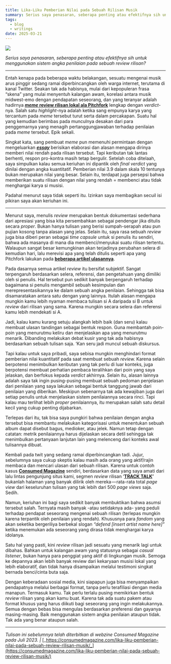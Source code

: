 ```yaml
---
title: Lika-Liku Pemberian Nilai pada Sebuah Rilisan Musik
summary: Serius saya penasaran, seberapa penting atau efektifnya sih untuk menggunakan sistem angka penilaian pada sebuah review rilisan?
tags:
  - blog
  - writings
date: 2025-03-21
---
```


![](https://cdn-images-1.medium.com/max/716/1*EkPcCVpLvkOjRSuAoR9bDQ.png)

_Serius saya penasaran, seberapa penting atau efektifnya sih untuk menggunakan sistem angka penilaian pada sebuah review rilisan?_

***

Entah kenapa pada beberapa waktu belakangan, sesuatu mengenai musik arus pinggir sedang ramai diperbincangkan oleh warga internet, terutama di kanal Twitter. Seakan tak ada habisnya, mulai dari kepopuleran frasa “skena” yang mulai menyentuh kalangan awam, korelasi antara musik midwest-emo dengan pendapatan seseorang, dan yang teranyar adalah hadirnya [**_meme_ review rilisan lokal ala Pitchfork**](https://twitter.com/sleepygoldnstrm/status/1672927611880886273) lengkap dengan _verdict_-nya. Salah satu _highlight_-nya adalah ketika sang empunya karya yang tercantum pada _meme_ tersebut turut serta dalam percakapan. Suatu hal yang kemudian berimbas pada munculnya desakan dari para penggemarnya yang menagih pertanggungjawaban terhadap penilaian pada _meme_ tersebut. Epik sekali.

Singkat kata, sang pembuat _meme_ pun memenuhi permintaan dengan mengeluarkan [**_essay_**](https://sulthonkamil.medium.com/reality-club-presents-album-review-3d75fb71bf1d) berisikan elaborasi dan alasan mengapa dirinya memberi nilai rendah pada rilisan tersebut. Tapi keributan tak lantas berhenti, respon pro-kontra masih tetap bergulir. Setelah coba ditelaah, saya simpulkan kalau semua keriuhan ini dipantik oleh _final verdict_ yang dinilai dengan angka kuantitatif. Pemberian nilai 3.9 dalam skala 10 tentunya bukan merupakan nilai yang besar. Selain itu, terdapat juga persepsi bahwa memberikan suatu rilisan dengan nilai yang rendah = membenci atau tidak menghargai karya si musisi.

Padahal menurut saya tidak seperti itu. Izinkan saya membagikan secuil isi pikiran saya akan keriuhan ini.

***

Menurut saya, menulis _review_ merupakan bentuk dokumentasi sederhana dari apresiasi yang bisa kita persembahkan sebagai pendengar jika ditulis secara _proper_. Bukan hanya tulisan yang berisi sumpah-serapah atau pun pujian kosong tanpa alasan yang jelas. Selain itu, saya rasa sebuah _review_ juga bisa diberi peran sebagai _time capsule_ untuk si penulis itu sendiri, bahwa ada masanya di mana dia membenci/menyukai suatu rilisan tertentu. Walaupun sangat besar kemungkinan akan terjadinya perubahan selera di kemudian hari, lalu merevisi apa yang telah ditulis seperti apa yang Pitchfork lakukan pada [**beberapa artikel ulasannya**](https://pitchfork.com/features/lists-and-guides/pitchfork-reviews-rescored/).

Pada dasarnya semua artikel _review_ itu bersifat subjektif. Sangat terpengaruh berdasarkan selera, referensi, dan pengetahuan yang dimiliki oleh si penulis. Hal tersebut pun sedikit banyak berpengaruh terhadap bagaimana si penulis mengambil sebuah kesimpulan dan merepresentasikannya ke dalam sebuah angka penilaian. Sehingga tak bisa disamaratakan antara satu dengan yang lainnya. Itulah alasan mengapa mungkin kamu lebih nyaman membaca tulisan si A daripada si B untuk _review_ dari rilisan yang sama. Karena mungkin secara selera dan referensi kamu lebih mendekati si A.

Jadi, kalau kamu kurang setuju alangkah lebih baik (dan seru) kalau membuat ulasan tandingan sebagai bentuk respon. Guna membantah poin-poin yang menurutmu keliru dan menjelaskan apa yang menurutmu menarik. Dibanding melakukan debat kusir yang tak ada habisnya berdasarkan sebuah tulisan saja. ‘Kan seru jadi muncul sebuah diskursus.

Tapi kalau untuk saya pribadi, saya sebisa mungkin menghindari format pemberian nilai kuantitatif pada saat membuat sebuah _review._ Karena selain berpotensi menimbulkan keributan yang tak perlu di luar konteks, juga berpotensi membuat perhatian pembaca teralihkan dari poin yang saya jelaskan, dan berfokus kepada _verdict_ akhirnya. Selain itu, alasan lainnya adalah saya tak ingin pusing-pusing membuat sebuah pedoman penjelasan dari penilaian yang saya lakukan sebagai bentuk tanggung jawab dari penilaian yang diberikan. Meskipun sebenarnya tak ada kewajiban juga dari setiap penulis untuk menjelaskan sistem penilaiannya secara rinci. Tapi kalau mau terlihat lebih _proper_ penilaiannya, itu merupakan salah satu detail kecil yang cukup penting dijabarkan.

Terlepas dari itu, tak bisa saya pungkiri bahwa penilaian dengan angka tersebut bisa membantu melakukan kategorisasi untuk menentukan sebuah album dapat disebut bagus, medioker, atau jelek. Namun tetap dengan catatan: metrik penilaiannya harus dijelaskan secara detil sehingga tak menimbulkan pertanyaan lanjutan lain yang melenceng dari konteks awal tulisannya dibuat.

Kembali pada twit yang sedang ramai diperbincangkan tadi. Jujur, sebelumnya saya cukup skeptis kalau masih ada orang yang aktif/rajin membaca dan mencari ulasan dari sebuah rilisan. Karena untuk contoh kasus [**Consumed Magazine**](https://www.instagram.com/consumed_media/) sendiri, berdasarkan data yang saya amati dari lalu lintas pengunjung situs kami, segmen _review_ rilisan ‘[**TRACK TALK**](https://consumedmagazine.com/category/music/)**’** bukanlah halaman yang banyak dilirik oleh mereka — rata-rata total _page view_ dari keseluruhan tulisan yang tak lebih dari 500 _page views_ saja. Sedih.

Namun, keriuhan ini bagi saya sedikit banyak membuktikan bahwa asumsi tersebut salah. Ternyata masih banyak -atau setidaknya ada- yang peduli terhadap pendapat seseorang mengenai sebuah rilisan (terlepas mungkin karena terpantik oleh penilaian yang rendah). Khususnya para _fandom_ yang akan seketika bergeriliya berbekal slogan _“defend [insert artist name here]”_ ketika menemukan ada seseorang yang dirasa tidak menghargai karya idolanya.

Satu hal yang pasti, kini _review_ rilisan jadi sesuatu yang menarik lagi untuk dibahas. Bahkan untuk kalangan awam yang statusnya sebagai _casual listener_, bukan hanya para penggiat yang aktif di lingkungan musik. Semoga ke depannya akan lebih banyak review dari kekaryaan musisi lokal yang lebih elaboratif, dan tidak hanya disampaikan melalui testimoni singkat bernada benci/cinta buta saja.

Dengan keberadaan sosial media, kini siapapun juga bisa menyampaikan pendapatnya melalui berbagai format, tanpa perlu terafiliasi dengan media manapun. Termasuk kamu. Tak perlu terlalu pusing memikirkan bentuk _review_ rilisan yang akan kamu buat. Karena tak ada suatu pakem atau format khusus yang harus diikuti bagi seseorang yang ingin melakukannya. Semua dengan bebas bisa mengulas berdasarkan preferensi dan gayanya masing-masing. Baik menggunakan sistem angka penilaian ataupun tidak. Tak ada yang benar ataupun salah.

***

_Tulisan ini sebelumnya telah diterbitkan di webzine Consumed Magazine pada Juli 2023. |_ [_https://consumedmagazine.com/lika-liku-pemberian-nilai-pada-sebuah-review-rilisan-musik/_](https://consumedmagazine.com/lika-liku-pemberian-nilai-pada-sebuah-review-rilisan-musik/)